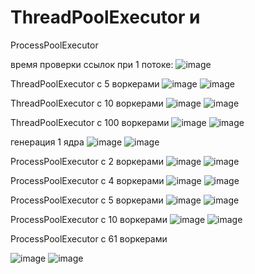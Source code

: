 # ThreadPoolExecutor и 
ProcessPoolExecutor 

время проверки ссылок при 1 потоке:
![image](https://user-images.githubusercontent.com/75948025/144116734-c244f245-919a-4f41-8735-c93272512c69.png)

ThreadPoolExecutor с 5 воркерами
![image](https://user-images.githubusercontent.com/75948025/144118478-b2febd79-7a0e-4228-9b8c-1cb91c3768b5.png)
![image](https://user-images.githubusercontent.com/75948025/144118633-1da131ed-5008-4cd3-877d-1803350a5b0a.png)

ThreadPoolExecutor с 10 воркерами
![image](https://user-images.githubusercontent.com/75948025/144119293-e3e8722e-c8ac-47d2-a4d9-5c180bde023a.png)
![image](https://user-images.githubusercontent.com/75948025/144118899-8e24c341-fd71-4a81-85ed-704f9b015377.png)

ThreadPoolExecutor с 100 воркерами
![image](https://user-images.githubusercontent.com/75948025/144119747-7cc405a9-f3de-4f50-bf0c-a8f53398aedc.png)
![image](https://user-images.githubusercontent.com/75948025/144119550-c83f55cc-2f57-4968-bae5-d6108384cf20.png)

генерация 1 ядра
![image](https://user-images.githubusercontent.com/75948025/144127280-0a6abfc7-eace-4fc4-aa69-c01ef8c21000.png)
![image](https://user-images.githubusercontent.com/75948025/144121579-93ba3a8f-7c4a-4eab-a292-a1bfa389a73d.png)


ProcessPoolExecutor c 2 воркерами
![image](https://user-images.githubusercontent.com/75948025/144128640-9020d6d3-5b23-4cbf-8e43-63154d63c559.png)
![image](https://user-images.githubusercontent.com/75948025/144128432-3e9e55e0-d042-44f1-93b3-212b893ed69e.png)

ProcessPoolExecutor c 4 воркерами
![image](https://user-images.githubusercontent.com/75948025/144128994-bff25d9d-8199-404f-8d51-a3242f255df2.png)
![image](https://user-images.githubusercontent.com/75948025/144128821-1018653f-b371-4f72-b537-d45e37c26674.png)


ProcessPoolExecutor c 5 воркерами
![image](https://user-images.githubusercontent.com/75948025/144127816-21c7b59b-48be-47df-9089-a39c20286c48.png)
![image](https://user-images.githubusercontent.com/75948025/144127560-aeff655b-698d-419c-ade6-13569722a9bc.png)

ProcessPoolExecutor c 10 воркерами
![image](https://user-images.githubusercontent.com/75948025/144128123-361896b8-e1ad-471a-b061-42d9f5d9e44d.png)
![image](https://user-images.githubusercontent.com/75948025/144128043-3ef17fa6-07cc-4afd-997a-b692cceab2b6.png)

ProcessPoolExecutor c 61 воркерами

![image](https://user-images.githubusercontent.com/75948025/144129262-6d7148d1-4275-4a7f-9c17-9c7a3e7f6fb9.png)
![image](https://user-images.githubusercontent.com/75948025/144129516-60e1d8ca-70fc-4f95-86c9-31ad64f6ca6b.png)






